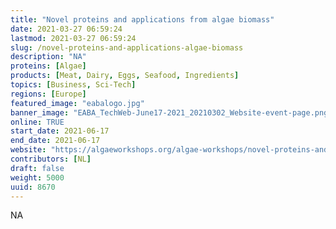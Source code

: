 ```yaml
---
title: "Novel proteins and applications from algae biomass"
date: 2021-03-27 06:59:24
lastmod: 2021-03-27 06:59:24
slug: /novel-proteins-and-applications-algae-biomass
description: "NA"
proteins: [Algae]
products: [Meat, Dairy, Eggs, Seafood, Ingredients]
topics: [Business, Sci-Tech]
regions: [Europe]
featured_image: "eabalogo.jpg"
banner_image: "EABA_TechWeb-June17-2021_20210302_Website-event-page.png"
online: TRUE
start_date: 2021-06-17
end_date: 2021-06-17
website: "https://algaeworkshops.org/algae-workshops/novel-proteins-and-applications-from-algae-biomass/"
contributors: [NL]
draft: false
weight: 5000
uuid: 8670
---
```

NA
